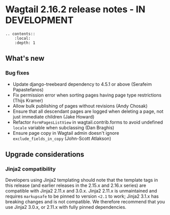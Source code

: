 # Wagtail 2.16.2 release notes - IN DEVELOPMENT

```eval_rst
.. contents::
    :local:
    :depth: 1
```

## What's new

### Bug fixes

 * Update django-treebeard dependency to 4.5.1 or above (Serafeim Papastefanos)
 * Fix permission error when sorting pages having page type restrictions (Thijs Kramer)
 * Allow bulk publishing of pages without revisions (Andy Chosak)
 * Ensure that all descendant pages are logged when deleting a page, not just immediate children (Jake Howard)
 * Refactor `FormPagesListView` in wagtail.contrib.forms to avoid undefined `locale` variable when subclassing (Dan Braghis)
 * Ensure page copy in Wagtail admin doesn't ignore `exclude_fields_in_copy` (John-Scott Atlakson)

## Upgrade considerations

### Jinja2 compatibility

Developers using Jinja2 templating should note that the template tags in this release (and earlier releases in the 2.15.x and 2.16.x series) are compatible with Jinja2 2.11.x and 3.0.x. Jinja2 2.11.x is unmaintained and requires ``markupsafe`` to be pinned to version ``<2.1`` to work; Jinja2 3.1.x has breaking changes and is not compatible. We therefore recommend that you use Jinja2 3.0.x, or 2.11.x with fully pinned dependencies.
